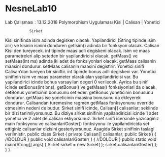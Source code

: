 # NesneLab10
Lab Çalışması :      13.12.2018
Polymorphism Uygulaması
 Kisi
		   |
	           Calisan
		   |
	          Yonetici
		  	  
	           Sirket

Kisi sinifinda isim adinda degisken olacak. Yapilandirici (String tipinde isim alir) ve kisinin ismini donduren getIsim() adinda bir fonksyon olacak.
Calisan Kisi den tureyecek. int tipinde maas adli degiskeni olacak. Isim ve maas parametreleri alip seteden bir yapilandiricisi olacak. getMaas() ve setMaas(int ms) adinda iki adet de fonksiyonlari olacak. getMaas calisanin maasini dondurur. setMaas calisanin maasini degistirir. 
Yonetici sinifi Calisan’dan tureyen bir siniftir. int tipinde bonus adli degiskeni var. Yonetici sinifinin isim ve maas parameter olarak alan yapilandiricisi var. Bu yapilandirici icinde bonus varsayilan degeri 0 verilecek. Ayrica bu sinif icinde setBonus(int bns), getBonus() ve getMaas() fonksiyonlari da olacak. setBonus yoneticinin bonusunu set eder. getBonus yoneticinin bonusunu dondurur. getMaas ise yoneticinin maasina bonusunu da ekleyerek dondurur. Calisandan turemesine ragmen getMaas fonksyonunu override etmesinin nedeni de budur.
Sirket sinifi icinde, 
Calisan[] calisanlar; seklinde bir dizi tanimliyorsunuz. Bu diziye sirket sinifinin yapilandiricisi icinde 1 adet yonetici ve 2 adet de calisan ekliyorsunuz. 
Sirket sinifi icersinde yazicaginiz main fonksyonu ve calisanlariGoster() fonksiyonu ile yapilandiricida set ettiginiz calisanlar dizisini gosteriyorsunuz. Asagida Sirket sinifinin taslagi verilmistir.
public class Sirket {
	private Calisan[] calisanlar;
	public Sirket() {
		//DOLDUR
	}
	public void calisanlariGoster( ) {
	  	//DOLDUR
	}
	public static void main(String[] args) {
		Sirket sirket = new Sirket( );
		sirket.calisanlariGoster( );
	}
}
